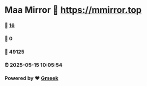 # Maa Mirror :link: https://mmirror.top 
### :page_facing_up: [16](https://mmirror.top/tag.html) 
### :speech_balloon: 0 
### :hibiscus: 49125 
### :alarm_clock: 2025-05-15 10:05:54 
### Powered by :heart: [Gmeek](https://github.com/Meekdai/Gmeek)
